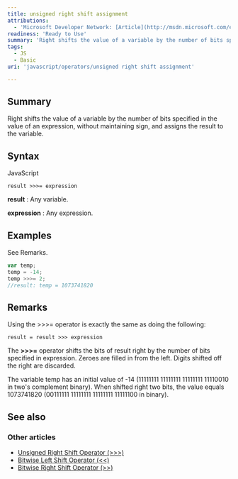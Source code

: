 ```yaml
---
title: unsigned right shift assignment
attributions:
  - 'Microsoft Developer Network: [Article](http://msdn.microsoft.com/en-us/library/ie/2ked96yw(v=vs.94).aspx)'
readiness: 'Ready to Use'
summary: 'Right shifts the value of a variable by the number of bits specified in the value of an expression, without maintaining sign, and assigns the result to the variable.'
tags:
  - JS
  - Basic
uri: 'javascript/operators/unsigned right shift assignment'

---
```

## <span>Summary</span>

Right shifts the value of a variable by the number of bits specified in the value of an expression, without maintaining sign, and assigns the result to the variable.

## <span>Syntax</span>

<span class="language">JavaScript</span>

    result >>>= expression

**result**
:   Any variable.

**expression**
:   Any expression.

## <span>Examples</span>

See Remarks.

``` js
var temp;
temp = -14;
temp >>>= 2;
//result: temp = 1073741820
```

## <span>Remarks</span>

Using the \>\>\>= operator is exactly the same as doing the following:

    result = result >>> expression

The **\>\>\>=** operator shifts the bits of result right by the number of bits specified in expression. Zeroes are filled in from the left. Digits shifted off the right are discarded.

The variable temp has an initial value of -14 (11111111 11111111 11111111 11110010 in two's complement binary). When shifted right two bits, the value equals 1073741820 (00111111 11111111 11111111 11111100 in binary).

## <span>See also</span>

### <span>Other articles</span>

-   [Unsigned Right Shift Operator (\>\>\>)](/javascript/operators/unsigned_right_shift)
-   [Bitwise Left Shift Operator (\<\<)](/javascript/operators/bitwise_left_shift)
-   [Bitwise Right Shift Operator (\>\>)](/javascript/operators/bitwise_right_shift)

